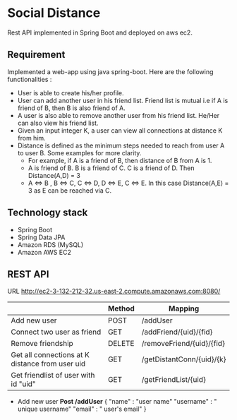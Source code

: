 
# Social Distance

Rest API implemented in Spring Boot and deployed on aws ec2.

## Requirement
Implemented a web-app using java spring-boot. 
Here are the following functionalities :
-  User is able to create his/her profile. 
-  User can add another user in his friend list. Friend list is mutual i.e if A is friend of B, then B is also friend of A.
- A user is also able to remove another user from his friend list. He/Her can also view his friend list.
- Given an input integer K, a user can  view all connections at distance K from him.
- Distance is defined as the minimum steps needed to reach from user A to user B. Some examples for more clarity.
	- For example, if A is a friend of B, then distance of B from A is 1. 
	-  A is friend of B. B is a friend of C. C is a friend of D. Then Distance(A,D) = 3 
	-  A ⇔ B , B ⇔ C, C ⇔ D, D ⇔ E, C ⇔ E. In this case Distance(A,E) = 3 as E can be reached via C.

## Technology stack
- Spring Boot
- Spring Data JPA
- Amazon RDS (MySQL)
- Amazon AWS EC2

## REST API

URL http://ec2-3-132-212-32.us-east-2.compute.amazonaws.com:8080/

|  | Method |	Mapping|
|--|--|--|
| Add new user  | POST  |  /addUser |
| Connect two user as friend   | GET | /addFriend/{uid}/{fid} |
| Remove friendship | DELETE | /removeFriend/{uid}/{fid} |
| Get all connections at K distance from user uid  | GET | /getDistantConn/{uid}/{k} |
| Get friendlist of user with id "uid" | GET | /getFriendList/{uid} |

- Add new user **Post /addUser** 
{
"name" : "user name"
"username" : " unique username"
"email" : " user's email"
}
